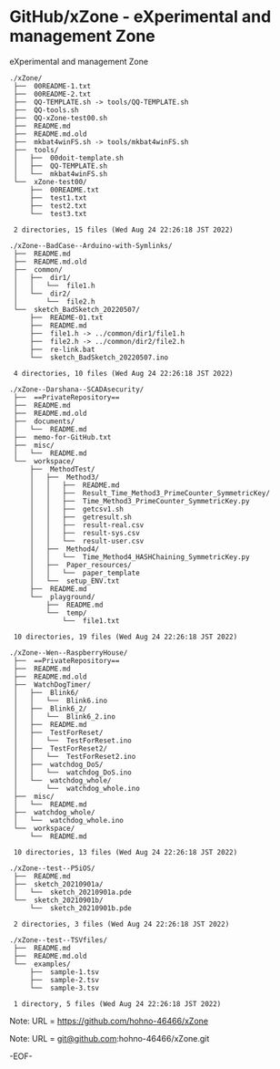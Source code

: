 # GitHub/xZone - eXperimental and management Zone

eXperimental and management Zone

    ./xZone/
     ├──  00README-1.txt
     ├──  00README-2.txt
     ├──  QQ-TEMPLATE.sh -> tools/QQ-TEMPLATE.sh
     ├──  QQ-tools.sh
     ├──  QQ-xZone-test00.sh
     ├──  README.md
     ├──  README.md.old
     ├──  mkbat4winFS.sh -> tools/mkbat4winFS.sh
     ├──  tools/
     │   ├──  00doit-template.sh
     │   ├──  QQ-TEMPLATE.sh
     │   └──  mkbat4winFS.sh
     └──  xZone-test00/
         ├──  00README.txt
         ├──  test1.txt
         ├──  test2.txt
         └──  test3.txt
     
     2 directories, 15 files (Wed Aug 24 22:26:18 JST 2022)

    ./xZone--BadCase--Arduino-with-Symlinks/
     ├──  README.md
     ├──  README.md.old
     ├──  common/
     │   ├──  dir1/
     │   │   └──  file1.h
     │   └──  dir2/
     │       └──  file2.h
     └──  sketch_BadSketch_20220507/
         ├──  README-01.txt
         ├──  README.md
         ├──  file1.h -> ../common/dir1/file1.h
         ├──  file2.h -> ../common/dir2/file2.h
         ├──  re-link.bat
         └──  sketch_BadSketch_20220507.ino
     
     4 directories, 10 files (Wed Aug 24 22:26:18 JST 2022)

    ./xZone--Darshana--SCADAsecurity/
     ├──  ==PrivateRepository==
     ├──  README.md
     ├──  README.md.old
     ├──  documents/
     │   └──  README.md
     ├──  memo-for-GitHub.txt
     ├──  misc/
     │   └──  README.md
     └──  workspace/
         ├──  MethodTest/
         │   ├──  Method3/
         │   │   ├──  README.md
         │   │   ├──  Result_Time_Method3_PrimeCounter_SymmetricKey/
         │   │   ├──  Time_Method3_PrimeCounter_SymmetricKey.py
         │   │   ├──  getcsv1.sh
         │   │   ├──  getresult.sh
         │   │   ├──  result-real.csv
         │   │   ├──  result-sys.csv
         │   │   └──  result-user.csv
         │   ├──  Method4/
         │   │   └──  Time_Method4_HASHChaining_SymmetricKey.py
         │   ├──  Paper_resources/
         │   │   └──  paper_template
         │   └──  setup_ENV.txt
         ├──  README.md
         └──  playground/
             ├──  README.md
             └──  temp/
                 └──  file1.txt
     
     10 directories, 19 files (Wed Aug 24 22:26:18 JST 2022)

    ./xZone--Wen--RaspberryHouse/
     ├──  ==PrivateRepository==
     ├──  README.md
     ├──  README.md.old
     ├──  WatchDogTimer/
     │   ├──  Blink6/
     │   │   └──  Blink6.ino
     │   ├──  Blink6_2/
     │   │   └──  Blink6_2.ino
     │   ├──  README.md
     │   ├──  TestForReset/
     │   │   └──  TestForReset.ino
     │   ├──  TestForReset2/
     │   │   └──  TestForReset2.ino
     │   ├──  watchdog_DoS/
     │   │   └──  watchdog_DoS.ino
     │   └──  watchdog_whole/
     │       └──  watchdog_whole.ino
     ├──  misc/
     │   └──  README.md
     ├──  watchdog_whole/
     │   └──  watchdog_whole.ino
     └──  workspace/
         └──  README.md
     
     10 directories, 13 files (Wed Aug 24 22:26:18 JST 2022)

    ./xZone--test--P5iOS/
     ├──  README.md
     ├──  sketch_20210901a/
     │   └──  sketch_20210901a.pde
     └──  sketch_20210901b/
         └──  sketch_20210901b.pde
     
     2 directories, 3 files (Wed Aug 24 22:26:18 JST 2022)

    ./xZone--test--TSVfiles/
     ├──  README.md
     ├──  README.md.old
     └──  examples/
         ├──  sample-1.tsv
         ├──  sample-2.tsv
         └──  sample-3.tsv
     
     1 directory, 5 files (Wed Aug 24 22:26:18 JST 2022)


Note: URL = https://github.com/hohno-46466/xZone

Note: URL = git@github.com:hohno-46466/xZone.git

-EOF-

